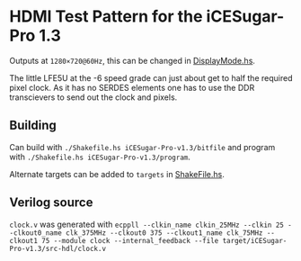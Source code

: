 # HDMI Test Pattern for the iCESugar-Pro 1.3

Outputs at `1280×720@60Hz`, this can be changed in
[DisplayMode.hs](./src/DisplayMode.hs).

The little LFE5U at the -6 speed grade can just about get to half the required
pixel clock. As it has no SERDES elements one has to use the DDR transcievers
to send out the clock and pixels.

## Building

Can build with `./Shakefile.hs iCESugar-Pro-v1.3/bitfile` and program with
`./Shakefile.hs iCESugar-Pro-v1.3/program`.

Alternate targets can be added to `targets` in [ShakeFile.hs](./Shakefile.hs).

## Verilog source

`clock.v` was generated with `ecppll --clkin_name clkin_25MHz --clkin 25 --clkout0_name clk_375MHz --clkout0 375 --clkout1_name clk_75MHz --clkout1 75 --module clock --internal_feedback --file target/iCESugar-Pro-v1.3/src-hdl/clock.v`
